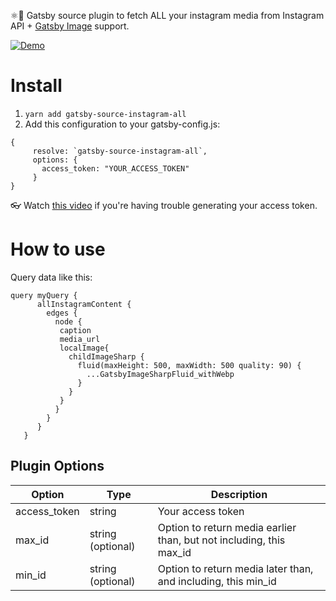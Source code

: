 ⚛️📸 Gatsby source plugin to fetch ALL your instagram media from Instagram API + [Gatsby Image](https://www.gatsbyjs.org/packages/gatsby-image/) support.

[![Demo](https://i.imgur.com/xHgFi3A.png)](https://github.com/MantasMikal/gatsby-instagram)

# Install
 1. ```yarn add gatsby-source-instagram-all```
 2. Add this configuration to your gatsby-config.js:
 ```
 {
      resolve: `gatsby-source-instagram-all`,
      options: {
        access_token: "YOUR_ACCESS_TOKEN"
      }
 }
 ```
 👓 Watch [this video](https://www.youtube.com/watch?v=X2ndbJAnQKM) if you're having trouble generating your access token.


# How to use
Query data like this:

 ```
 query myQuery {
       allInstagramContent {
         edges {
           node {
            caption
            media_url
            localImage{
              childImageSharp {
                fluid(maxHeight: 500, maxWidth: 500 quality: 90) {
                  ...GatsbyImageSharpFluid_withWebp
                }
              }
            }
           }
         }
       }
    }
 ```

 ## Plugin Options

Option | Type | Description
-- | -- | --
access_token | string | Your access token
max_id | string (optional) | Option to return media earlier than, but not including, this max_id
min_id | string (optional) | Option to return media later than, and including, this min_id


